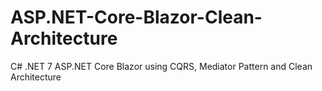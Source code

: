 # ASP.NET-Core-Blazor-Clean-Architecture
C# .NET 7 ASP.NET Core Blazor using CQRS, Mediator Pattern and Clean Architecture
